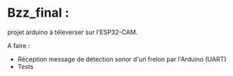 # Bzz_final : 
projet arduino à téleverser sur l'ESP32-CAM.

  A faire : 
*    Réception message de détection sonor d'un frelon par l'Arduino (UART)
*    Tests

